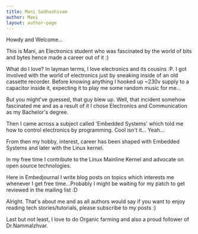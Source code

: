 ```yaml
---
title: Mani Sadhashivam
author: Mani
layout: author-page
---
```


Howdy and Welcome...

This is Mani, an Electronics student who was fascinated by the world of bits and bytes hence made a career out of it :)

What do I love? In layman terms, I love electronics and its cousins :P. I got involved with the world of electronics just by sneaking inside of an old cassette recorder. Before knowing anything I hooked up ~230v supply to a capacitor inside it, expecting it to play me some random music for me...

But you might've guessed, that guy blew up. Well, that incident somehow fascinated me and as a result of it I chose Electronics and Communication as my Bachelor's degree.

Then I came across a subject called 'Embedded Systems' which told me how to control electronics by programming. Cool isn't it... Yeah...

From then my hobby, interest, career has been shaped with Embedded Systems and later with the Linux kernel.

In my free time I contribute to the Linux Mainline Kernel and advocate on open source technologies.

Here in Embedjournal I write blog posts on topics which interests me whenever I get free time...Probably I might be waiting for my patch to
get reviewed in the mailing list :D

Alright. That's about me and as all authors would say if you want to enjoy reading tech stories/tutorials, please subscribe to my posts :)

Last but not least, I love to do Organic farming and also a proud follower of Dr.Nammalzhvar.
